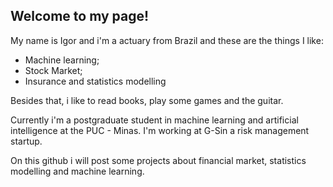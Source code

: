 ## Welcome to my page! 

My name is Igor and i'm a actuary from Brazil and these are the things I like:

* Machine learning;
* Stock Market;
* Insurance and statistics modelling

Besides that, i like to read books, play some games and the guitar. 

Currently i'm a postgraduate student in machine learning and artificial intelligence at the PUC - Minas. 
I'm working at G-Sin a risk management startup.

On this github i will post some projects about financial market, statistics modelling and machine learning.

